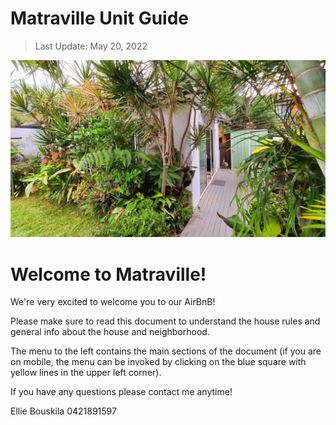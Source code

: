 # Matraville Unit Guide

> Last Update: May 20, 2022

<div class="image-container">
    <img src="img/readme/matraville.jpeg" class="front-image" />
</div>

<div class="centered-header">
    <h1>Welcome to Matraville!</h1>
</div>

We're very excited to welcome you to our AirBnB!

Please make sure to read this document to understand the house rules and general info about
the house and neighborhood.

The menu to the left contains the main sections of the document (if you are on mobile, the menu can be invoked by clicking
on the blue square with yellow lines in the upper left corner).

If you have any questions please contact me anytime!

Ellie Bouskila
0421891597
